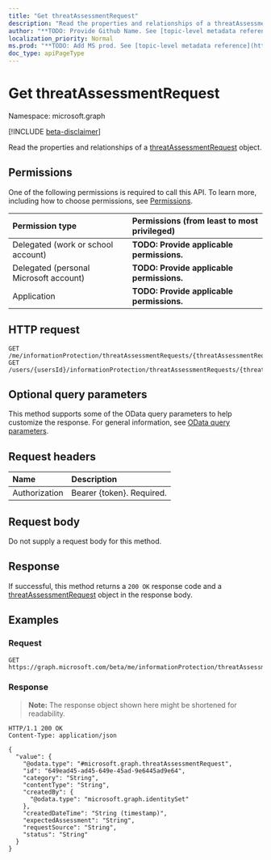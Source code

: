```yaml
---
title: "Get threatAssessmentRequest"
description: "Read the properties and relationships of a threatAssessmentRequest object."
author: "**TODO: Provide Github Name. See [topic-level metadata reference](https://msgo.azurewebsites.net/add/document/guidelines/metadata.html#topic-level-metadata)**"
localization_priority: Normal
ms.prod: "**TODO: Add MS prod. See [topic-level metadata reference](https://msgo.azurewebsites.net/add/document/guidelines/metadata.html#topic-level-metadata)**"
doc_type: apiPageType
---
```


# Get threatAssessmentRequest
Namespace: microsoft.graph

[!INCLUDE [beta-disclaimer](../../includes/beta-disclaimer.md)]

Read the properties and relationships of a [threatAssessmentRequest](../resources/threatassessmentrequest.md) object.

## Permissions
One of the following permissions is required to call this API. To learn more, including how to choose permissions, see [Permissions](/graph/permissions-reference).

|Permission type|Permissions (from least to most privileged)|
|:---|:---|
|Delegated (work or school account)|**TODO: Provide applicable permissions.**|
|Delegated (personal Microsoft account)|**TODO: Provide applicable permissions.**|
|Application|**TODO: Provide applicable permissions.**|

## HTTP request

<!-- {
  "blockType": "ignored"
}
-->
``` http
GET /me/informationProtection/threatAssessmentRequests/{threatAssessmentRequestId}
GET /users/{usersId}/informationProtection/threatAssessmentRequests/{threatAssessmentRequestId}
```

## Optional query parameters
This method supports some of the OData query parameters to help customize the response. For general information, see [OData query parameters](/graph/query-parameters).

## Request headers
|Name|Description|
|:---|:---|
|Authorization|Bearer {token}. Required.|

## Request body
Do not supply a request body for this method.

## Response

If successful, this method returns a `200 OK` response code and a [threatAssessmentRequest](../resources/threatassessmentrequest.md) object in the response body.

## Examples

### Request
<!-- {
  "blockType": "request",
  "name": "get_threatassessmentrequest"
}
-->
``` http
GET https://graph.microsoft.com/beta/me/informationProtection/threatAssessmentRequests/{threatAssessmentRequestId}
```


### Response
>**Note:** The response object shown here might be shortened for readability.
<!-- {
  "blockType": "response",
  "truncated": true,
  "@odata.type": "microsoft.graph.threatAssessmentRequest"
}
-->
``` http
HTTP/1.1 200 OK
Content-Type: application/json

{
  "value": {
    "@odata.type": "#microsoft.graph.threatAssessmentRequest",
    "id": "649ead45-ad45-649e-45ad-9e6445ad9e64",
    "category": "String",
    "contentType": "String",
    "createdBy": {
      "@odata.type": "microsoft.graph.identitySet"
    },
    "createdDateTime": "String (timestamp)",
    "expectedAssessment": "String",
    "requestSource": "String",
    "status": "String"
  }
}
```

